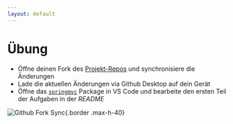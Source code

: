```yaml
---
layout: default
---
```


<Footer
    text="☕️ Java-Web-Technologien"
/>

# Übung <SubHeading text="Spring MVC"/>

<div class="grid grid-cols-12 gap-6">
<div class="col-span-12">

- Öffne deinen Fork des [Projekt-Repos](https://github.com/volkmann-design-code/IU-DSPWA1022-Programmierung-von-Web-Anwendungen) und synchronisiere die Änderungen
- Lade die aktuellen Änderungen via Github Desktop auf dein Gerät
- Öffne das [`springmvc`](https://github.com/volkmann-design-code/IU-DSPWA1022-Programmierung-von-Web-Anwendungen/tree/main/packages/dspwa1022/src/main/java/org/iu/dspwa1022/springmvc) Package in VS Code und bearbeite den ersten Teil der Aufgaben in der _README_

![Github Fork Sync](/images/github-sync-fork.png){.border .max-h-40}

</div>
<div class="col-span-6">

</div>
</div>

<PageNumber/>
